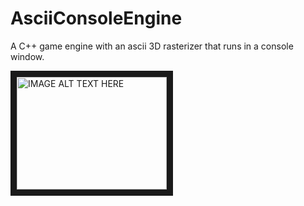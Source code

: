 # AsciiConsoleEngine
A C++ game engine with an ascii 3D rasterizer that runs in a console window.

<a href="http://www.youtube.com/watch?feature=player_embedded&v=MPRauw8BEBw
" target="_blank"><img src="http://img.youtube.com/vi/MPRauw8BEBw/0.jpg" 
alt="IMAGE ALT TEXT HERE" width="240" height="180" border="10" /></a>
